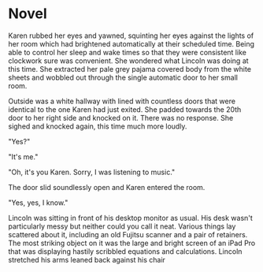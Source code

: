 # Novel

Karen rubbed her eyes and yawned, squinting her eyes against the lights of her room which had brightened automatically at their scheduled time. Being able to control her sleep and wake times so that they were consistent like clockwork sure was convenient. She wondered what Lincoln was doing at this time. She extracted her pale grey pajama covered body from the white sheets and wobbled out through the single automatic door to her small room.  

Outside was a white hallway with lined with countless doors that were identical to the one Karen had just exited. She padded towards the 20th door to her right side and knocked on it. There was no response. She sighed and knocked again, this time much more loudly.

"Yes?"

"It's me."

"Oh, it's you Karen. Sorry, I was listening to music."

The door slid soundlessly open and Karen entered the room.

"Yes, yes, I know."

Lincoln was sitting in front of his desktop monitor as usual. His desk wasn't particularly messy but neither could you call it neat. Various things lay scattered about it, including an old Fujitsu scanner and a pair of retainers. The most striking object on it was the large and bright screen of an iPad Pro that was displaying hastily scribbled equations and calculations. Lincoln stretched his arms leaned back against his chair
